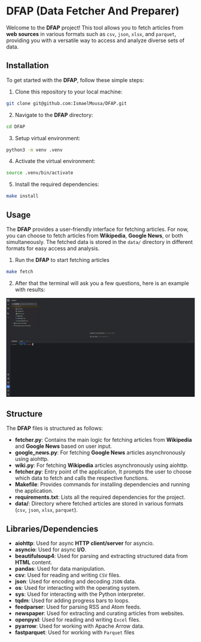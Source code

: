 # DFAP (Data Fetcher And Preparer)

Welcome to the **DFAP** project! This tool allows you to fetch articles from **web sources** in various
formats such as `csv`, `json`, `xlsx`, and `parquet`, providing you with a versatile way to access and analyze diverse
sets of data.

## Installation

To get started with the **DFAP**, follow these simple steps:

1. Clone this repository to your local machine:

```zsh
git clone git@github.com:IsmaelMousa/DFAP.git
```

2. Navigate to the **DFAP** directory:

```zsh
cd DFAP
```

3. Setup virtual environment:

```zsh
python3 -m venv .venv
```

4. Activate the virtual environment:

```zsh
source .venv/bin/activate
```

5. Install the required dependencies:

```zsh
make install
```

## Usage

The **DFAP** provides a user-friendly interface for fetching articles. For now, you can choose to fetch articles from
**Wikipedia**, **Google News**, or both simultaneously. The fetched data is stored in the `data/` directory in different
formats
for easy access and analysis.

1. Run the **DFAP** to start fetching articles

```zsh
make fetch
```

2. After that the terminal will ask you a few questions, here is an example with results:

<div align="center">

![Example](images/demo.gif)

</div>

## Structure

The **DFAP** files is structured as follows:

- **fetcher.py**: Contains the main logic for fetching articles from **Wikipedia** and **Google News** based on user
  input.
- **google_news.py**: For fetching **Google News** articles asynchronously using aiohttp.
- **wiki.py**: For fetching **Wikipedia** articles asynchronously using aiohttp.
- **fetcher.py**: Entry point of the application, It prompts the user to choose which data to fetch and calls the
  respective functions.
- **Makefile**: Provides commands for installing dependencies and running the application.
- **requirements.txt**: Lists all the required dependencies for the project.
- **data/**: Directory where fetched articles are stored in various formats (`csv`, `json`, `xlsx`, `parquet`).

## Libraries/Dependencies

- **aiohttp**: Used for async **HTTP client/server** for asyncio.
- **asyncio**: Used for async **I/O**.
- **beautifulsoup4**: Used for parsing and extracting structured data from **HTML** content.
- **pandas**: Used for data manipulation.
- **csv**: Used for reading and writing `CSV` files.
- **json**: Used for encoding and decoding `JSON` data.
- **os**: Used for interacting with the operating system.
- **sys**: Used for interacting with the Python interpreter.
- **tqdm**: Used for adding progress bars to loops.
- **feedparser**: Used for parsing RSS and Atom feeds.
- **newspaper**: Used for extracting and curating articles from websites.
- **openpyxl**: Used for reading and writing `Excel` files.
- **pyarrow**: Used for working with Apache Arrow data.
- **fastparquet**: Used for working with `Parquet` files